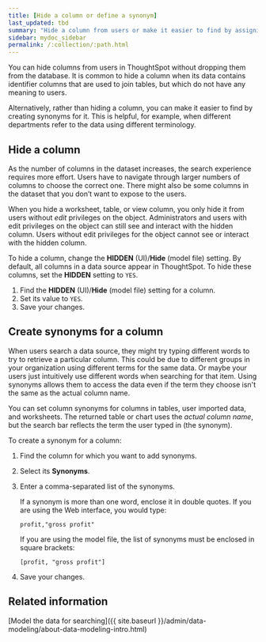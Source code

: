 ```yaml
---
title: [Hide a column or define a synonym]
last_updated: tbd
summary: "Hide a column from users or make it easier to find by assigning a synonym."
sidebar: mydoc_sidebar
permalink: /:collection/:path.html
---
```


You can hide columns from users in ThoughtSpot without dropping them from the
database. It is common to hide a column when its data contains identifier
columns that are used to join tables, but which do not have any meaning to
users.

Alternatively, rather than hiding a column, you can make it easier to find by
creating synonyms for it. This is helpful, for example, when different
departments refer to the data using different terminology.

## Hide a column

As the number of columns in the dataset increases, the search experience
requires more effort. Users have to navigate through larger numbers of columns
to choose the correct one. There might also be some columns in the dataset that
you don’t want to expose to the users.

When you hide a worksheet, table, or view column, you only hide it from users without *edit* privileges on the object. Administrators and users with edit privileges on the object can still see and interact with the hidden column. Users without edit privileges for the object cannot see or interact with the hidden column.

To hide a column, change the **HIDDEN** (UI)/**Hide** (model file) setting. By default, all columns in a data source appear in ThoughtSpot. To hide these
columns, set the **HIDDEN** setting to `YES`.

1. Find the **HIDDEN** (UI)/**Hide** (model file) setting for a column.
2. Set its value to `YES`.
3. Save your changes.

## Create synonyms for a column

When users search a data source, they might try typing different words to try to
retrieve a particular column. This could be due to different groups in your
organization using different terms for the same data. Or maybe your users just
intuitively use different words when searching for that item. Using synonyms
allows them to access the data even if the term they choose isn't the same as
the actual column name.

You can set column synonyms for columns in tables, user imported data, and
worksheets. The returned table or chart uses the _actual column name_,
but the search bar reflects the term the user typed in (the synonym).

To create a synonym for a column:

1. Find the column for which you want to add synonyms.
2. Select its **Synonyms**.
3. Enter a comma-separated list of the synonyms.

   If a synonym is more than one word, enclose it in double quotes. If
   you are using the Web interface, you would type:

    ```
    profit,"gross profit"
    ```

    If you are using the model file, the list of synonyms must be enclosed in
    square brackets:

    ```
    [profit, "gross profit"]
    ```

4. Save your changes.


## Related information  

[Model the data for searching]({{ site.baseurl }}/admin/data-modeling/about-data-modeling-intro.html)
